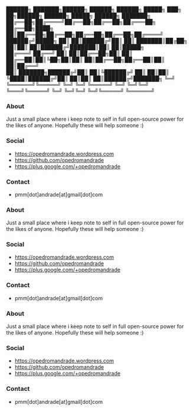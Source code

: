 ██████╗ ███████╗██████╗ ██████╗  ██████╗      █████╗ ███╗   ██╗██████╗ ██████╗  █████╗ ██████╗ ███████╗
██╔══██╗██╔════╝██╔══██╗██╔══██╗██╔═══██╗    ██╔══██╗████╗  ██║██╔══██╗██╔══██╗██╔══██╗██╔══██╗██╔════╝
██████╔╝█████╗  ██║  ██║██████╔╝██║   ██║    ███████║██╔██╗ ██║██║  ██║██████╔╝███████║██║  ██║█████╗  
██╔═══╝ ██╔══╝  ██║  ██║██╔══██╗██║   ██║    ██╔══██║██║╚██╗██║██║  ██║██╔══██╗██╔══██║██║  ██║██╔══╝  
██║     ███████╗██████╔╝██║  ██║╚██████╔╝    ██║  ██║██║ ╚████║██████╔╝██║  ██║██║  ██║██████╔╝███████╗
╚═╝     ╚══════╝╚═════╝ ╚═╝  ╚═╝ ╚═════╝     ╚═╝  ╚═╝╚═╝  ╚═══╝╚═════╝ ╚═╝  ╚═╝╚═╝  ╚═╝╚═════╝ ╚══════╝
                                                                                                       


### About
Just a small place where i keep note to self in full open-source power for the likes of anyone. Hopefully these will help someone :)

### Social

- https://opedromandrade.wordpress.com
- https://github.com/opedromandrade
- https://plus.google.com/+opedromandrade

### Contact
- pmm[dot]andrade[at]gmail[dot]com

### About
Just a small place where i keep note to self in full open-source power for the likes of anyone. Hopefully these will help someone :)

### Social

- https://opedromandrade.wordpress.com
- https://github.com/opedromandrade
- https://plus.google.com/+opedromandrade

### Contact
- pmm[dot]andrade[at]gmail[dot]com


### About
Just a small place where i keep note to self in full open-source power for the likes of anyone. Hopefully these will help someone :)

### Social

- https://opedromandrade.wordpress.com
- https://github.com/opedromandrade
- https://plus.google.com/+opedromandrade

### Contact
- pmm[dot]andrade[at]gmail[dot]com

